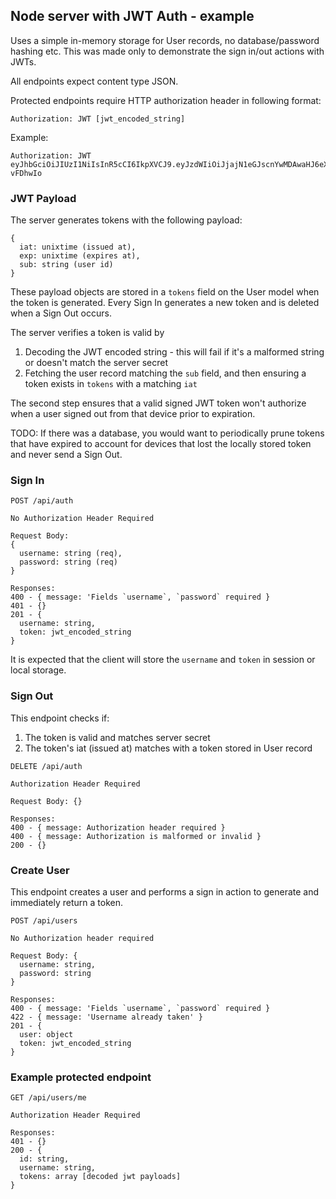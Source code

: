 ## Node server with JWT Auth - example

Uses a simple in-memory storage for User records, no database/password hashing etc. This was made only to demonstrate the sign in/out actions with JWTs.

All endpoints expect content type JSON.

Protected endpoints require HTTP authorization header in following format:
```
Authorization: JWT [jwt_encoded_string]
```
Example:
```
Authorization: JWT eyJhbGciOiJIUzI1NiIsInR5cCI6IkpXVCJ9.eyJzdWIiOiJjajN1eGJscnYwMDAwaHJ6eXlpZzM0ejJtIiwiaWF0IjoxNDk3MzE5NTY3LCJleHAiOjE0OTc5MjQzNjd9.3hjshab6VdWV9K_Qt_HJbhiWJdZ_oJjzPl0-vFDhwIo

```

### JWT Payload

The server generates tokens with the following payload:

```
{
  iat: unixtime (issued at),
  exp: unixtime (expires at),
  sub: string (user id)
}
```

These payload objects are stored in a `tokens` field on the User model when the token is generated. Every Sign In generates a new token and is deleted when a Sign Out occurs.

The server verifies a token is valid by
1) Decoding the JWT encoded string - this will fail if it's a malformed string or doesn't match the server secret
2) Fetching the user record matching the `sub` field, and then ensuring a token exists in `tokens` with a matching `iat`

The second step ensures that a valid signed JWT token won't authorize when a user signed out from that device prior to expiration.

TODO: If there was a database, you would want to periodically prune tokens that have expired to account for devices that lost the locally stored token and never send a Sign Out.

### Sign In

```
POST /api/auth

No Authorization Header Required

Request Body:
{
  username: string (req),
  password: string (req)
}

Responses:
400 - { message: 'Fields `username`, `password` required }
401 - {}
201 - {
  username: string,
  token: jwt_encoded_string
}
```
It is expected that the client will store the `username` and `token` in session or local storage.

### Sign Out

This endpoint checks if:
1) The token is valid and matches server secret
2) The token's iat (issued at) matches with a token stored in User record 

```
DELETE /api/auth

Authorization Header Required

Request Body: {}

Responses:
400 - { message: Authorization header required }
400 - { message: Authorization is malformed or invalid }
200 - {}
```

### Create User

This endpoint creates a user and performs a sign in action to generate and immediately return a token.
```
POST /api/users

No Authorization header required

Request Body: {
  username: string,
  password: string
}

Responses:
400 - { message: 'Fields `username`, `password` required }
422 - { message: 'Username already taken' }
201 - {
  user: object
  token: jwt_encoded_string
}
```

### Example protected endpoint
```
GET /api/users/me

Authorization Header Required

Responses:
401 - {} 
200 - {
  id: string,
  username: string,
  tokens: array [decoded jwt payloads]
}
```
